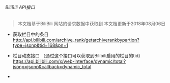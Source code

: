 ###### BiliBili API接口
> 本文档基于BiliBili 网站的请求数据中获取到
> 本文档更新于2018年08月06日

- 获取栏目中的条目
   http://api.bilibili.com/archive_rank/getarchiverankbypartion?type=jsonp&tid=168&pn=1

   

- 栏目动态接口 （通过这个接口可以获取到Bilibili启用的栏目的tid）
  https://api.bilibili.com/x/web-interface/dynamic/total?jsonp=jsonp&callback=dynamic_total

  

- 
